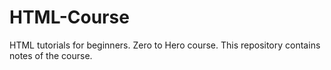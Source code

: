 # HTML-Course
HTML tutorials for beginners. Zero to Hero course. 
This repository contains notes of the course.